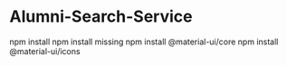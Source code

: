 # Alumni-Search-Service

npm install
npm install missing
npm install @material-ui/core
npm install @material-ui/icons
